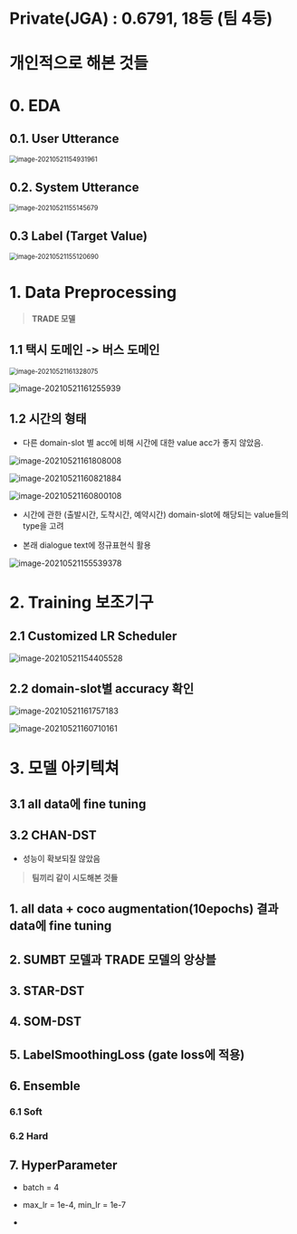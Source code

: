 # Private(JGA) : 0.6791, 18등 (팀 4등)



# 개인적으로 해본 것들

# 0. EDA

## 0.1. User Utterance

<img src="0515%20%EC%A0%95%EB%A6%AC.assets/image-20210521154931961.png" alt="image-20210521154931961" style="zoom:80%;" />

## 0.2. System Utterance

<img src="0515%20%EC%A0%95%EB%A6%AC.assets/image-20210521155145679.png" alt="image-20210521155145679" style="zoom:80%;" />



## 0.3 Label (Target Value)

<img src="0515%20%EC%A0%95%EB%A6%AC.assets/image-20210521155120690.png" alt="image-20210521155120690" style="zoom: 80%;" />

# 1. Data Preprocessing

> **TRADE 모델**

## 1.1 택시 도메인 -> 버스 도메인

<img src="0515%20%EC%A0%95%EB%A6%AC.assets/image-20210521161328075.png" alt="image-20210521161328075" style="zoom:80%;" />

![image-20210521161255939](0515%20%EC%A0%95%EB%A6%AC.assets/image-20210521161255939.png)





## 1.2 시간의 형태

- 다른 domain-slot 별 acc에 비해 시간에 대한 value acc가 좋지 않았음.

![image-20210521161808008](0515%20%EC%A0%95%EB%A6%AC.assets/image-20210521161808008.png)

![image-20210521160821884](0515%20%EC%A0%95%EB%A6%AC.assets/image-20210521160821884.png)

![image-20210521160800108](0515%20%EC%A0%95%EB%A6%AC.assets/image-20210521160800108.png)

- 시간에 관한 (출발시간, 도착시간, 예약시간) domain-slot에 해당되는 value들의 type을 고려

- 본래 dialogue text에 정규표현식 활용

![image-20210521155539378](0515%20%EC%A0%95%EB%A6%AC.assets/image-20210521155539378.png)





# 2. Training 보조기구

## 2.1 Customized LR Scheduler

![image-20210521154405528](0515%20%EC%A0%95%EB%A6%AC.assets/image-20210521154405528.png)

## 2.2 domain-slot별 accuracy 확인

![image-20210521161757183](0515%20%EC%A0%95%EB%A6%AC.assets/image-20210521161757183.png)

![image-20210521160710161](0515%20%EC%A0%95%EB%A6%AC.assets/image-20210521160710161.png)



# 3. 모델 아키텍쳐

## 3.1 all data에 fine tuning



## 3.2 CHAN-DST

- 성능이 확보되질 않았음





> **팀끼리 같이 시도해본 것들**

## 1. all data + coco augmentation(10epochs) 결과 data에 fine tuning



## 2. SUMBT 모델과 TRADE 모델의 앙상블



## 3. STAR-DST



## 4. SOM-DST



## 5. LabelSmoothingLoss (gate loss에 적용)



## 6. Ensemble

### 6.1 Soft

### 6.2 Hard



## 7. HyperParameter

- batch = 4

- max_lr = 1e-4, min_lr = 1e-7
- 